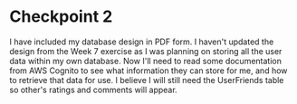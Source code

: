 # Checkpoint 2
I have included my database design in PDF form. I haven't updated the design from the Week 7 exercise
as I was planning on storing all the user data within my own database. Now I'll need to read some 
documentation from AWS Cognito to see what information they can store for me, and how to retrieve
that data for use. I believe I will still need the UserFriends table so other's ratings and comments will
appear.